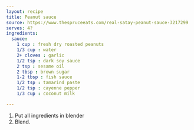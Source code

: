 ```yaml
---
layout: recipe
title: Peanut sauce
source: https://www.thespruceeats.com/real-satay-peanut-sauce-3217299
serves: 4?
ingredients:
  sauce:
    1 cup : fresh dry roasted peanuts
    1/3 cup : water
    2+ cloves : garlic
    1/2 tsp : dark soy sauce
    2 tsp : sesame oil
    2 tbsp : brown sugar
    1-2 tbsp : fish sauce
    1/2 tsp : tamarind paste
    1/2 tsp : cayenne pepper
    1/3 cup : coconut milk

---
```


1. Put all ingredients in blender
2. Blend.

